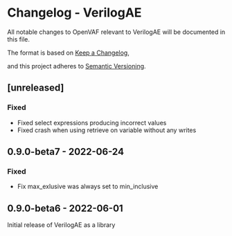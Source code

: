 # Changelog - VerilogAE

All notable changes to OpenVAF relevant to VerilogAE will be documented in this file.

The format is based on [Keep a Changelog](https://keepachangelog.com/en/1.0.0/),

and this project adheres to [Semantic Versioning](https://semver.org/spec/v2.0.0.html).

## [unreleased]

### Fixed

* Fixed select expressions producing incorrect values
* Fixed crash when using retrieve on variable without any writes

##  0.9.0-beta7 - 2022-06-24

### Fixed

* Fix max_exlusive was always set to min_inclusive

## 0.9.0-beta6 - 2022-06-01

Initial release of VerilogAE as a library
